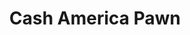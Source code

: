 ---
title: "Cash America Pawn"
url: /pensacola/cash-america-pawn-west-fairfield-drive/
shop: pawnbroker
---